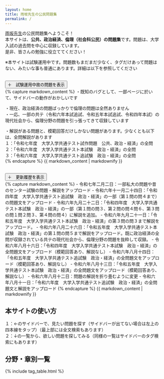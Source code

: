 ```yaml
---
layout: home
title: 雨坂先生の公民問題集
permalink: /
---
```


[雨坂先生](https://x.com/teacheramesaka)の公民問題集へようこそ！  
本サイトは、**公共、政治経済、倫理（社会科公民）の問題集**です。問題は、大学入試の過去問を中心に収録しています。  
是非、皆さんの勉強に役立ててください！  
  
※本サイトは試験運用中です。問題数もまだまだ少なく、タグだけあって問題はない、みたいな事も普通にあります。詳細は以下を参照してください  
  
<br>
  
<div class="collapsible">
  <button class="collapsible-button">＋　試験運用中故の問題を表示</button>
  <div class="collapsible-content">
    {% capture markdown_content %}
・既知のバグとして、一部ページに於いて、サイドバーの動作がおかしいです  
  
・現在、政治経済の問題ばっかりで倫理の問題は全然ありません  
・一応、一部の共テ（令和六年本試追試、令和五年本試追試、令和四年本試）の現代社会から、倫理分野の問題を引っ張ってきて収録しています  
  
・解説がある問題と、模範回答だけしかない問題があります。少なくとも以下は、全問解説があります  
１：「令和七年度　大学入学共通テスト試作問題　公共、政治・経済」の全問  
２：「令和六年度　大学入学共通テスト本試験　政治・経済」の全問  
３：「令和六年度　大学入学共通テスト追試験　政治・経済」の全問  
    {% endcapture %}
    {{ markdown_content | markdownify }}
  </div>
</div>
  
<br>
  
<div class="collapsible">
  <button class="collapsible-button">＋　更新履歴を表示</button>
  <div class="collapsible-content">
    {% capture markdown_content %}
- 令和七年二月二日：一部私大の問題や昔のセンター試験の問題・解説をアップロード  
- 令和六年十一月二十四日：「令和四年度　大学入学共通テスト追試験　政治・経済」の一部（第１問の問４まで）の問題文をアップロード  
- 令和六年九月二十二日：「令和四年度　大学入学共通テスト本試験　政治・経済」の一部（第１問の問３、第２問の問４問６、第３問の問１問２問３、第４問の問４）に解説を追加。  
- 令和六年九月二十一日：「令和五年度　大学入学共通テスト本試験　政治・経済」の第３問の問３まで解説をアップロード。  
- 令和六年八月二十六日：「令和五年度　大学入学共通テスト本試験　政治・経済」の第１問の問５まで解説をアップロード。既に政治経済の全問が収録されている共テの現代社会から、倫理分野の問題を抜粋して収録。  
- 令和六年八月十六日：「令和四年度　大学入学共通テスト本試験　政治・経済」の全問題文をアップロード（模範回答あり、解説なし）  
- 令和六年八月十四日：「令和五年度　大学入学共通テスト追試験　政治・経済」の全問題文をアップロード（模範回答あり、解説なし）  
- 令和六年八月十三日：「令和五年度　大学入学共通テスト本試験　政治・経済」の全問題文をアップロード（模範回答あり、解説なし）  
- 令和六年八月十二日：問題の解説を折り畳むように変更  
- 令和六年八月十一日：「令和六年度　大学入学共通テスト追試験　政治・経済」の全問題文と解説をアップロード  
    {% endcapture %}
    {{ markdown_content | markdownify }}
  </div>
</div>
  
## 本サイトの使い方  
  
１：←のサイドバーで、見たい問題を探す（サイドバーが出てない場合は左上の四本線をタップ）（最上部には全文検索もあります）  
２：↓の一覧から、欲しい問題を探してみる（同様の一覧はサイドバーのタグ検索にもあります）  
  
## 分野・章別一覧
{% include tag_table.html %}

<!-- https://teacheramesaka.github.io/hsworkbookcivics/all-posts/ -->